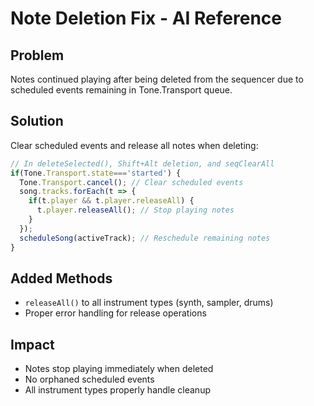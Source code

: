 # Note Deletion Fix - AI Reference

## Problem
Notes continued playing after being deleted from the sequencer due to scheduled events remaining in Tone.Transport queue.

## Solution
Clear scheduled events and release all notes when deleting:

```javascript
// In deleteSelected(), Shift+Alt deletion, and seqClearAll
if(Tone.Transport.state==='started') {
  Tone.Transport.cancel(); // Clear scheduled events
  song.tracks.forEach(t => {
    if(t.player && t.player.releaseAll) {
      t.player.releaseAll(); // Stop playing notes
    }
  });
  scheduleSong(activeTrack); // Reschedule remaining notes
}
```

## Added Methods
- `releaseAll()` to all instrument types (synth, sampler, drums)
- Proper error handling for release operations

## Impact
- Notes stop playing immediately when deleted
- No orphaned scheduled events
- All instrument types properly handle cleanup
